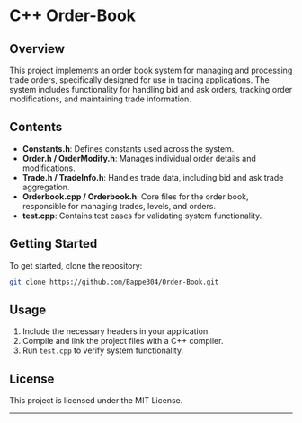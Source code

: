 # C++ Order-Book
## Overview
This project implements an order book system for managing and processing trade orders, specifically designed for use in trading applications. The system includes functionality for handling bid and ask orders, tracking order modifications, and maintaining trade information.

## Contents
- **Constants.h**: Defines constants used across the system.
- **Order.h / OrderModify.h**: Manages individual order details and modifications.
- **Trade.h / TradeInfo.h**: Handles trade data, including bid and ask trade aggregation.
- **Orderbook.cpp / Orderbook.h**: Core files for the order book, responsible for managing trades, levels, and orders.
- **test.cpp**: Contains test cases for validating system functionality.

## Getting Started
To get started, clone the repository:
```bash
git clone https://github.com/Bappe304/Order-Book.git
```

## Usage
1. Include the necessary headers in your application.
2. Compile and link the project files with a C++ compiler.
3. Run `test.cpp` to verify system functionality.

## License
This project is licensed under the MIT License.

---
